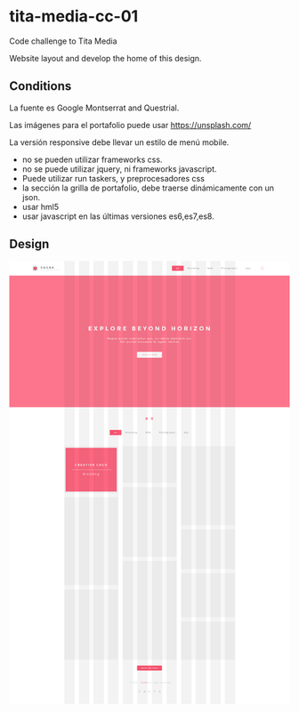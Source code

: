 
# tita-media-cc-01

Code challenge to Tita Media

Website layout and develop the home of this design.

## Conditions

La fuente es Google Montserrat and Questrial.

Las imágenes para el portafolio puede usar https://unsplash.com/

La versión responsive debe llevar un estilo de menú mobile.

- no se pueden utilizar frameworks css.
- no se puede utilizar jquery, ni frameworks javascript.
- Puede utilizar run taskers, y preprocesadores css
- la sección la grilla de  portafolio, debe traerse dinámicamente con un json.
- usar hml5
- usar javascript en las últimas versiones es6,es7,es8.

## Design

![portfolio home](readmeAssets/sneak-simple-portfolio-page.png)
